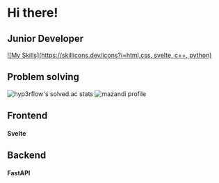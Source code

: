 # Hi there!

## Junior Developer

[![My Skills](https://skillicons.dev/icons?i=html,css, svelte, c++, python)](https://skillicons.dev)

## Problem solving

![hyp3rflow's solved.ac stats](https://github-readme-solvedac.hyp3rflow.vercel.app/api/?handle=wlgh7407)
![mazandi profile](http://mazandi.herokuapp.com/api?handle=wlgh7407&theme=warm)

## Frontend

#### Svelte

## Backend

#### FastAPI
<!--
**jiho7407/jiho7407** is a ✨ _special_ ✨ repository because its `README.md` (this file) appears on your GitHub profile.

Here are some ideas to get you started:

- 🔭 I’m currently working on ...
- 🌱 I’m currently learning ...
- 👯 I’m looking to collaborate on ...
- 🤔 I’m looking for help with ...
- 💬 Ask me about ...
- 📫 How to reach me: ...
- 😄 Pronouns: ...
- ⚡ Fun fact: ...
-->
